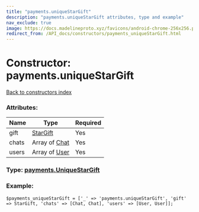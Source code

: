 ```yaml
---
title: "payments.uniqueStarGift"
description: "payments.uniqueStarGift attributes, type and example"
nav_exclude: true
image: https://docs.madelineproto.xyz/favicons/android-chrome-256x256.png
redirect_from: /API_docs/constructors/payments_uniqueStarGift.html
---
```

# Constructor: payments.uniqueStarGift  
[Back to constructors index](/API_docs/constructors/index.html)



### Attributes:

| Name     |    Type       | Required |
|----------|---------------|----------|
|gift|[StarGift](/API_docs/types/StarGift.html) | Yes|
|chats|Array of [Chat](/API_docs/types/Chat.html) | Yes|
|users|Array of [User](/API_docs/types/User.html) | Yes|



### Type: [payments.UniqueStarGift](/API_docs/types/payments.UniqueStarGift.html)


### Example:

```
$payments_uniqueStarGift = ['_' => 'payments.uniqueStarGift', 'gift' => StarGift, 'chats' => [Chat, Chat], 'users' => [User, User]];
```  
